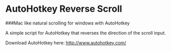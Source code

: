 AutoHotkey Reverse Scroll
==========================

###Mac like natural scrolling for windows with AutoHotkey

A simple script for AutoHotkey that reverses the direction of the scroll input.

Download AutoHotkey here: http://www.autohotkey.com/


